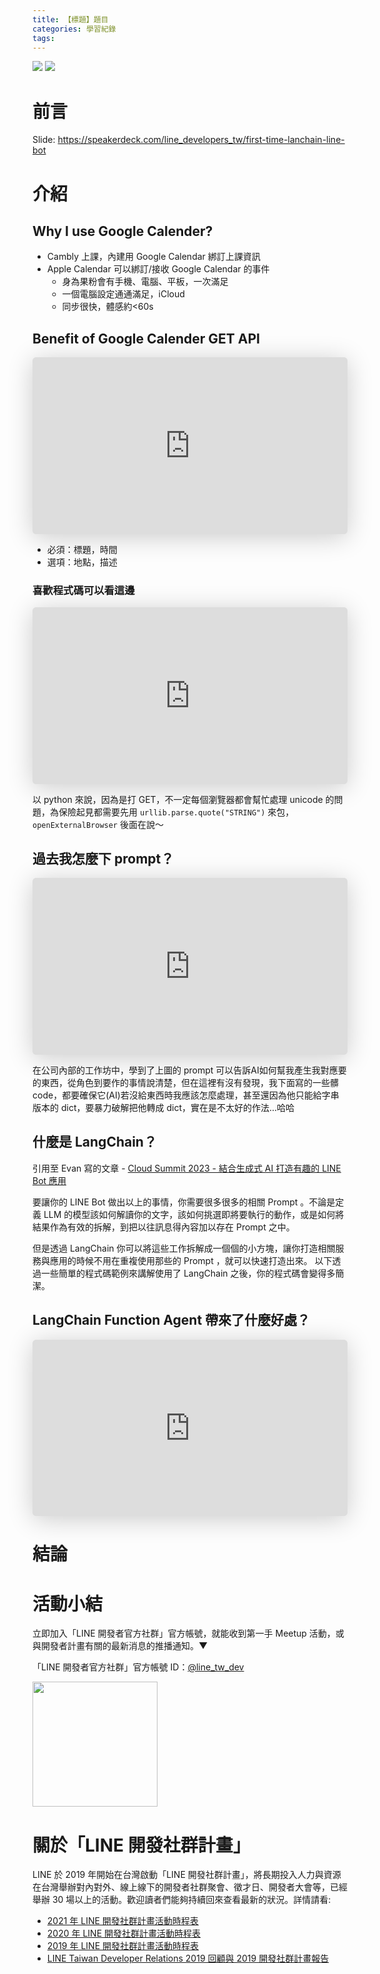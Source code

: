 ```yaml
---
title: 【標題】題目
categories: 學習紀錄
tags:
---
```



![](https://nijialin.com/images/2023/)
![](https://nijialin.com/images/common.jpeg)


# 前言


Slide: https://speakerdeck.com/line_developers_tw/first-time-lanchain-line-bot
<!-- more -->

# 介紹

## Why I use Google Calender?

- Cambly 上課，內建用 Google Calendar 綁訂上課資訊
- Apple Calendar 可以綁訂/接收 Google Calendar 的事件
  - 身為果粉會有手機、電腦、平板，一次滿足
  - 一個電腦設定通通滿足，iCloud
  - 同步很快，體感約<60s

## Benefit of Google Calender GET API

<iframe class="speakerdeck-iframe" frameborder="0" src="https://speakerdeck.com/player/b3671167886945a3b1231f981d95a172?slide=7" title="新米到上手 LangChain: 別再更新了，快學不動了" allowfullscreen="true" style="border: 0px; background: padding-box padding-box rgba(0, 0, 0, 0.1); margin: 0px; padding: 0px; border-radius: 6px; box-shadow: rgba(0, 0, 0, 0.2) 0px 5px 40px; width: 100%; height: auto; aspect-ratio: 560 / 314;" data-ratio="1.78343949044586"></iframe>

- 必須：標題，時間
- 選項：地點，描述

### 喜歡程式碼可以看這邊

<iframe class="speakerdeck-iframe" frameborder="0" src="https://speakerdeck.com/player/b3671167886945a3b1231f981d95a172?slide=8" title="新米到上手 LangChain: 別再更新了，快學不動了" allowfullscreen="true" style="border: 0px; background: padding-box padding-box rgba(0, 0, 0, 0.1); margin: 0px; padding: 0px; border-radius: 6px; box-shadow: rgba(0, 0, 0, 0.2) 0px 5px 40px; width: 100%; height: auto; aspect-ratio: 560 / 314;" data-ratio="1.78343949044586"></iframe>

以 python 來說，因為是打 GET，不一定每個瀏覽器都會幫忙處理 unicode 的問題，為保險起見都需要先用 `urllib.parse.quote("STRING")` 來包，`openExternalBrowser` 後面在說～


## 過去我怎麼下 prompt？

<iframe class="speakerdeck-iframe" frameborder="0" src="https://speakerdeck.com/player/b3671167886945a3b1231f981d95a172?slide=10" title="新米到上手 LangChain: 別再更新了，快學不動了" allowfullscreen="true" style="border: 0px; background: padding-box padding-box rgba(0, 0, 0, 0.1); margin: 0px; padding: 0px; border-radius: 6px; box-shadow: rgba(0, 0, 0, 0.2) 0px 5px 40px; width: 100%; height: auto; aspect-ratio: 560 / 314;" data-ratio="1.78343949044586"></iframe>

在公司內部的工作坊中，學到了上圖的 prompt 可以告訴AI如何幫我產生我對應要的東西，從角色到要作的事情說清楚，但在這裡有沒有發現，我下面寫的一些髒 code，都要確保它(AI)若沒給東西時我應該怎麼處理，甚至還因為他只能給字串版本的 dict，要暴力破解把他轉成 dict，實在是不太好的作法...哈哈

## 什麼是 LangChain？

引用至 Evan 寫的文章 - [Cloud Summit 2023 - 結合生成式 AI 打造有趣的 LINE Bot 應用](https://engineering.linecorp.com/zh-hant/blog/cloud-summit-2023-gal-linebot)

要讓你的 LINE Bot 做出以上的事情，你需要很多很多的相關 Prompt 。不論是定義 LLM 的模型該如何解讀你的文字，該如何挑選即將要執行的動作，或是如何將結果作為有效的拆解，到把以往訊息得內容加以存在 Prompt 之中。

但是透過 LangChain 你可以將這些工作拆解成一個個的小方塊，讓你打造相關服務與應用的時候不用在重複使用那些的 Prompt ，就可以快速打造出來。 以下透過一些簡單的程式碼範例來講解使用了 LangChain 之後，你的程式碼會變得多簡潔。



## LangChain Function Agent 帶來了什麼好處？

<iframe class="speakerdeck-iframe" frameborder="0" src="https://speakerdeck.com/player/b3671167886945a3b1231f981d95a172?slide=11" title="新米到上手 LangChain: 別再更新了，快學不動了" allowfullscreen="true" style="border: 0px; background: padding-box padding-box rgba(0, 0, 0, 0.1); margin: 0px; padding: 0px; border-radius: 6px; box-shadow: rgba(0, 0, 0, 0.2) 0px 5px 40px; width: 100%; height: auto; aspect-ratio: 560 / 314;" data-ratio="1.78343949044586"></iframe>



# 結論

# 活動小結

立即加入「LINE 開發者官方社群」官方帳號，就能收到第一手 Meetup 活動，或與開發者計畫有關的最新消息的推播通知。▼

「LINE 開發者官方社群」官方帳號 ID：[@line_tw_dev](https://qr-official.line.me/gs/M_908lugfe_BW.png)

<img src="https://qr-official.line.me/gs/M_908lugfe_BW.png" width="200" height="200">

# 關於「LINE 開發社群計畫」

LINE 於 2019 年開始在台灣啟動「LINE 開發社群計畫」，將長期投入人力與資源在台灣舉辦對內對外、線上線下的開發者社群聚會、徵才日、開發者大會等，已經舉辦 30 場以上的活動。歡迎讀者們能夠持續回來查看最新的狀況。詳情請看:

- [2021 年 LINE 開發社群計畫活動時程表](https://engineering.linecorp.com/zh-hant/blog/2021-line-tw-devrel/)
- [2020 年 LINE 開發社群計畫活動時程表](https://engineering.linecorp.com/zh-hant/blog/2020-line-tw-devrel/)
- [2019 年 LINE 開發社群計畫活動時程表](https://engineering.linecorp.com/zh-hant/blog/line-taiwan-developer-relations-2019-plan/)
- [LINE Taiwan Developer Relations 2019 回顧與 2019 開發社群計畫報告](https://engineering.linecorp.com/zh-hant/blog/line-taiwan-developer-relations-2019/)


<style>
  section.compact {
    font-size: 150%  
  }
  img[alt~="center"] {
    display: block;
    margin: 0 auto;
  }
</style>